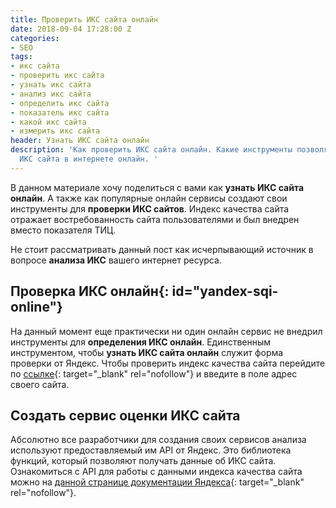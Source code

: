 ```yaml
---
title: Проверить ИКС сайта онлайн
date: 2018-09-04 17:28:00 Z
categories:
- SEO
tags:
- икс сайта
- проверить икс сайта
- узнать икс сайта
- анализ икс сайта
- определить икс сайта
- показатель икс сайта
- какой икс сайта
- измерить икс сайта
header: Узнать ИКС сайта онлайн
description: 'Как проверить ИКС сайта онлайн. Какие инструменты позволяют анализировать
  ИКС сайта в интернете онлайн. '
---
```


В данном материале хочу поделиться с вами как **узнать ИКС сайта онлайн**. А также как популярные онлайн сервисы создают свои инструменты для **проверки ИКС сайтов**. Индекс качества сайта отражает востребованность сайта пользователями и был внедрен вместо показателя ТИЦ.

Не стоит рассматривать данный пост как исчерпывающий источник в вопросе **анализа ИКС** вашего интернет ресурса. 

## Проверка ИКС онлайн{: id="yandex-sqi-online"}

На данный момент еще практически ни один онлайн сервис не внедрил инструменты для **определения ИКС онлайн**. Единственным инструментом, чтобы **узнать ИКС сайта онлайн** служит форма проверки от Яндекс. Чтобы проверить индекс качества сайта перейдите по [ссылке](https://webmaster.yandex.ru/sqi/?host=){: target="_blank" rel="nofollow"} и введите в поле адрес своего сайта.

## Создать сервис оценки ИКС сайта

Абсолютно все разработчики для создания своих сервисов анализа используют предоставляемый им API от Яндекс. Это библиотека функций, который позволяют получать данные об ИКС сайта. Ознакомиться с API для работы с данными индекса качества сайта можно на [данной странице документации Яндекса](https://tech.yandex.ru/webmaster/doc/dg/reference/sqi-history-docpage/){: target="_blank" rel="nofollow"}.